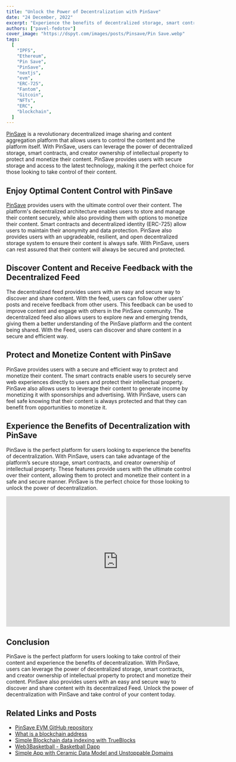 ```yaml
---
title: "Unlock the Power of Decentralization with PinSave"
date: "24 December, 2022"
excerpt: "Experience the benefits of decentralized storage, smart contracts, and creator ownership of intellectual property to protect and monetize your content."
authors: ["pavel-fedotov"]
cover_image: "https://dspyt.com/images/posts/Pinsave/Pin Save.webp"
tags:
  [
    "IPFS",
    "Ethereum",
    "Pin Save",
    "PinSave",
    "nextjs",
    "evm",
    "ERC-725",
    "Fantom",
    "Gitcoin",
    "NFTs",
    "ERC",
    "blockchain",
  ]
---
```


[PinSave](https://pinsave.app) is a revolutionary decentralized image sharing and content aggregation platform that allows users to control the content and the platform itself. With PinSave, users can leverage the power of decentralized storage, smart contracts, and creator ownership of intellectual property to protect and monetize their content. PinSave provides users with secure storage and access to the latest technology, making it the perfect choice for those looking to take control of their content.

## Enjoy Optimal Content Control with PinSave

[PinSave](https://pinsave.app) provides users with the ultimate control over their content. The platform's decentralized architecture enables users to store and manage their content securely, while also providing them with options to monetize their content. Smart contracts and decentralized identity (ERC-725) allow users to maintain their anonymity and data protection. PinSave also provides users with an upgradeable, resilient, and open decentralized storage system to ensure their content is always safe. With PinSave, users can rest assured that their content will always be secured and protected.

## Discover Content and Receive Feedback with the Decentralized Feed

The decentralized feed provides users with an easy and secure way to discover and share content. With the feed, users can follow other users’ posts and receive feedback from other users. This feedback can be used to improve content and engage with others in the PinSave community. The decentralized feed also allows users to explore new and emerging trends, giving them a better understanding of the PinSave platform and the content being shared. With the Feed, users can discover and share content in a secure and efficient way.

## Protect and Monetize Content with PinSave

PinSave provides users with a secure and efficient way to protect and monetize their content. The smart contracts enable users to securely serve web experiences directly to users and protect their intellectual property. PinSave also allows users to leverage their content to generate income by monetizing it with sponsorships and advertising. With PinSave, users can feel safe knowing that their content is always protected and that they can benefit from opportunities to monetize it.

## Experience the Benefits of Decentralization with PinSave

PinSave is the perfect platform for users looking to experience the benefits of decentralization. With PinSave, users can take advantage of the platform’s secure storage, smart contracts, and creator ownership of intellectual property. These features provide users with the ultimate control over their content, allowing them to protect and monetize their content in a safe and secure manner. PinSave is the perfect choice for those looking to unlock the power of decentralization.

<div className="flex justify-center">
    <iframe width="600" height="350" src="https://www.youtube.com/embed/PS5V446aarE?autoplay=1&mute=1" title="YouTube video player" frameBorder="0" allow="accelerometer; autoplay; clipboard-write; encrypted-media; gyroscope; picture-in-picture;fullscreen"></iframe>
</div>

## Conclusion

PinSave is the perfect platform for users looking to take control of their content and experience the benefits of decentralization. With PinSave, users can leverage the power of decentralized storage, smart contracts, and creator ownership of intellectual property to protect and monetize their content. PinSave also provides users with an easy and secure way to discover and share content with its decentralized Feed. Unlock the power of decentralization with PinSave and take control of your content today.

## Related Links and Posts

- [PinSave EVM GitHub repository](https://github.com/dspytdao/PinSave-EVM)
- [What is a blockchain address](https://dspyt.com/what-is-blockchain-address)
- [Simple Blockchain data indexing with TrueBlocks](https://dspyt.com/blockchain-data-indexer-with-trueblocks)
- [Web3Basketball - Basketball Dapp](https://dspyt.com/Web3Basketball)
- [Simple App with Ceramic Data Model and Unstoppable Domains](https://dspyt.com/simple-app-with-ceramic-data-model-and-unstoppable-domains)
